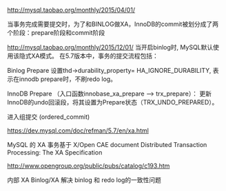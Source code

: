 http://mysql.taobao.org/monthly/2015/04/01/

当事务完成需要提交时，为了和BINLOG做XA，InnoDB的commit被划分成了两个阶段：prepare阶段和commit阶段

http://mysql.taobao.org/monthly/2015/12/01/
当开启binlog时, MySQL默认使用该隐式XA模式。 在5.7版本中，事务的提交流程包括：


Binlog Prepare 设置thd->durability_property= HA_IGNORE_DURABILITY, 表示在innodb prepare时，不刷redo log。

InnoDB Prepare （入口函数innobase_xa_prepare --> trx_prepare）： 更新InnoDB的undo回滚段，将其设置为Prepare状态（TRX_UNDO_PREPARED）。

进入组提交 (ordered_commit)



https://dev.mysql.com/doc/refman/5.7/en/xa.html

MySQL 的 XA 事务基于 X/Open CAE document Distributed Transaction Processing: The XA Specification

http://www.opengroup.org/public/pubs/catalog/c193.htm

内部 XA Binlog/XA 解决 binlog 和 redo log的一致性问题